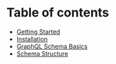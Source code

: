 # Table of contents

* [Getting Started](README.md)
* [Installation](installation.md)
* [GraphQL Schema Basics](graphql-schema-basics.md)
* [Schema Structure](schema-structure.md)
